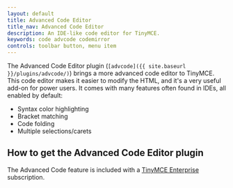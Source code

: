 ```yaml
---
layout: default
title: Advanced Code Editor
title_nav: Advanced Code Editor
description: An IDE-like code editor for TinyMCE.
keywords: code advcode codemirror
controls: toolbar button, menu item
---
```


The Advanced Code Editor plugin (`[advcode]({{ site.baseurl }}/plugins/advcode/)`) brings a more advanced code editor to TinyMCE. This code editor makes it easier to modify the HTML, and it's a very useful add-on for power users. It comes with many features often found in IDEs, all enabled by default:

* Syntax color highlighting
* Bracket matching
* Code folding
* Multiple selections/carets

## How to get the Advanced Code Editor plugin

The Advanced Code feature is included with a [TinyMCE Enterprise](https://www.tinymce.com/pricing/) subscription.
